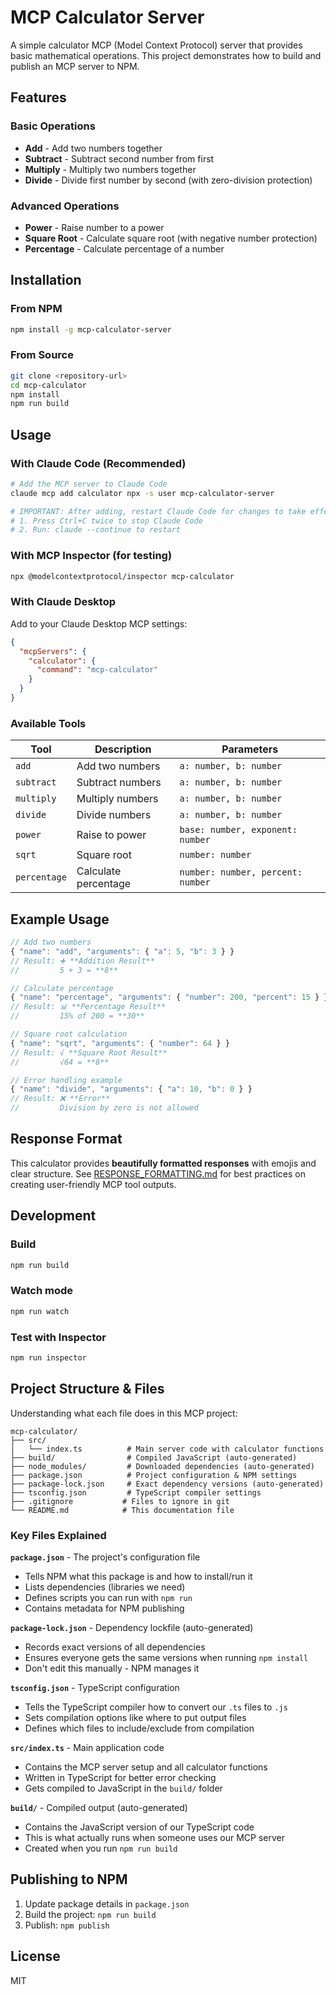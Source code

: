 # MCP Calculator Server

A simple calculator MCP (Model Context Protocol) server that provides basic mathematical operations. This project demonstrates how to build and publish an MCP server to NPM.

## Features

### Basic Operations
- **Add** - Add two numbers together
- **Subtract** - Subtract second number from first
- **Multiply** - Multiply two numbers together  
- **Divide** - Divide first number by second (with zero-division protection)

### Advanced Operations
- **Power** - Raise number to a power
- **Square Root** - Calculate square root (with negative number protection)
- **Percentage** - Calculate percentage of a number

## Installation

### From NPM
```bash
npm install -g mcp-calculator-server
```

### From Source
```bash
git clone <repository-url>
cd mcp-calculator
npm install
npm run build
```

## Usage

### With Claude Code (Recommended)
```bash
# Add the MCP server to Claude Code
claude mcp add calculator npx -s user mcp-calculator-server

# IMPORTANT: After adding, restart Claude Code for changes to take effect:
# 1. Press Ctrl+C twice to stop Claude Code
# 2. Run: claude --continue to restart
```

### With MCP Inspector (for testing)
```bash
npx @modelcontextprotocol/inspector mcp-calculator
```

### With Claude Desktop
Add to your Claude Desktop MCP settings:

```json
{
  "mcpServers": {
    "calculator": {
      "command": "mcp-calculator"
    }
  }
}
```

### Available Tools

| Tool | Description | Parameters |
|------|-------------|------------|
| `add` | Add two numbers | `a: number, b: number` |
| `subtract` | Subtract numbers | `a: number, b: number` |
| `multiply` | Multiply numbers | `a: number, b: number` |
| `divide` | Divide numbers | `a: number, b: number` |
| `power` | Raise to power | `base: number, exponent: number` |
| `sqrt` | Square root | `number: number` |
| `percentage` | Calculate percentage | `number: number, percent: number` |

## Example Usage

```typescript
// Add two numbers
{ "name": "add", "arguments": { "a": 5, "b": 3 } }
// Result: ➕ **Addition Result**
//         5 + 3 = **8**

// Calculate percentage  
{ "name": "percentage", "arguments": { "number": 200, "percent": 15 } }
// Result: 📊 **Percentage Result**
//         15% of 200 = **30**

// Square root calculation
{ "name": "sqrt", "arguments": { "number": 64 } }
// Result: √ **Square Root Result**
//         √64 = **8**

// Error handling example
{ "name": "divide", "arguments": { "a": 10, "b": 0 } }
// Result: ❌ **Error**
//         Division by zero is not allowed
```

## Response Format

This calculator provides **beautifully formatted responses** with emojis and clear structure. See [RESPONSE_FORMATTING.md](./RESPONSE_FORMATTING.md) for best practices on creating user-friendly MCP tool outputs.

## Development

### Build
```bash
npm run build
```

### Watch mode
```bash
npm run watch
```

### Test with Inspector
```bash
npm run inspector
```

## Project Structure & Files

Understanding what each file does in this MCP project:

```
mcp-calculator/
├── src/
│   └── index.ts          # Main server code with calculator functions
├── build/                # Compiled JavaScript (auto-generated)
├── node_modules/         # Downloaded dependencies (auto-generated)
├── package.json          # Project configuration & NPM settings
├── package-lock.json     # Exact dependency versions (auto-generated)
├── tsconfig.json         # TypeScript compiler settings
├── .gitignore           # Files to ignore in git
└── README.md            # This documentation file
```

### Key Files Explained

**`package.json`** - The project's configuration file
- Tells NPM what this package is and how to install/run it
- Lists dependencies (libraries we need)
- Defines scripts you can run with `npm run`
- Contains metadata for NPM publishing

**`package-lock.json`** - Dependency lockfile (auto-generated)
- Records exact versions of all dependencies
- Ensures everyone gets the same versions when running `npm install`
- Don't edit this manually - NPM manages it

**`tsconfig.json`** - TypeScript configuration
- Tells the TypeScript compiler how to convert our `.ts` files to `.js`
- Sets compilation options like where to put output files
- Defines which files to include/exclude from compilation

**`src/index.ts`** - Main application code
- Contains the MCP server setup and all calculator functions
- Written in TypeScript for better error checking
- Gets compiled to JavaScript in the `build/` folder

**`build/`** - Compiled output (auto-generated)
- Contains the JavaScript version of our TypeScript code
- This is what actually runs when someone uses our MCP server
- Created when you run `npm run build`

## Publishing to NPM

1. Update package details in `package.json`
2. Build the project: `npm run build`
3. Publish: `npm publish`

## License

MIT